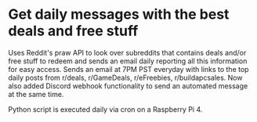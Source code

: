 # Get daily messages with the best deals and free stuff
Uses Reddit's praw API to look over subreddits that contains deals and/or free stuff to redeem and sends an email daily reporting all this information for easy access.
Sends an email at 7PM PST everyday with links to the top daily posts from r/deals, r/GameDeals, r/eFreebies, r/buildapcsales.
Now also added Discord webhook functionality to send an automated message at the same time.

Python script is executed daily via cron on a Raspberry Pi 4.
